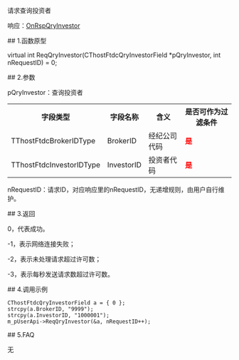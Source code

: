 <p>请求查询投资者</p>
<p>响应：<a href="../../CTHOSTFTDCTRADERAPI/ONRSPQRYINVESTOR/">OnRspQryInvestor</a></p>
<span class="anchor" id="00ada2b6-280e-4c56-8798-ae9173141e56"></span>
## 1.函数原型
<p>virtual int ReqQryInvestor(CThostFtdcQryInvestorField *pQryInvestor, int nRequestID) = 0;</p>
<span class="anchor" id="a875d31b-e3ea-4321-8e20-b6b2bea86e92"></span>
## 2.参数
<p>pQryInvestor：查询投资者</p>
<table><tr><th style="TEXT-ALIGN: center;">字段类型</th><th style="TEXT-ALIGN: center;">字段名称</th><th style="TEXT-ALIGN: center;">含义</th><th style="TEXT-ALIGN: center;">是否可作为过滤条件</th></tr><tr><td style="TEXT-ALIGN: left;">TThostFtdcBrokerIDType</td>
<td style="TEXT-ALIGN: left;">BrokerID</td>
<td style="TEXT-ALIGN: left;">经纪公司代码</td>
<td style="TEXT-ALIGN: left;"><strong><font color="#FF0000">是</font></strong></td>
</tr>
<tr><td style="TEXT-ALIGN: left;">TThostFtdcInvestorIDType</td>
<td style="TEXT-ALIGN: left;">InvestorID</td>
<td style="TEXT-ALIGN: left;">投资者代码</td>
<td style="TEXT-ALIGN: left;"><strong><font color="#FF0000">是</font></strong></td>
</tr>
</table>
<p>nRequestID：请求ID，对应响应里的nRequestID，无递增规则，由用户自行维护。</p>
<span class="anchor" id="6e82fc2f-6961-4b4e-a4f2-f2c52df03d4c"></span>
## 3.返回
<p>0，代表成功。</p>
<p>-1，表示网络连接失败；</p>
<p>-2，表示未处理请求超过许可数；</p>
<p>-3，表示每秒发送请求数超过许可数。</p>
<span class="anchor" id="1f00d12e-c4b8-4765-a4f2-a53b535ff09f"></span>
## 4.调用示例
<pre><code>CThostFtdcQryInvestorField a = { 0 };
strcpy(a.BrokerID, "9999");
strcpy(a.InvestorID, "1000001");
m_pUserApi-&gt;ReqQryInvestor(&amp;a, nRequestID++);
</code></pre>
<span class="anchor" id="d132346e-c334-4bf3-bb64-cbdca5dd1fad"></span>
## 5.FAQ
<p>无</p>
